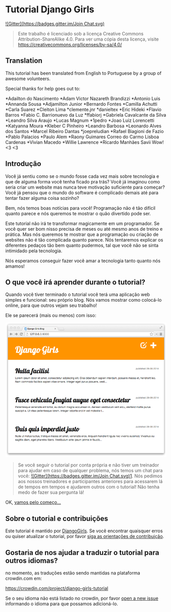 # Tutorial Django Girls

[![Gitter](https://badges.gitter.im/Join Chat.svg)](https://gitter.im/DjangoGirls/tutorial?utm_source=badge&utm_medium=badge&utm_campaign=pr-badge&utm_content=badge)

 [1]: https://gitter.im/DjangoGirls/tutorial?utm_source=badge&utm_medium=badge&utm_campaign=pr-badge&utm_content=badge

> Este trabalho é licenciado sob a licença Creative Commons Attribution-ShareAlike 4.0. Para ver uma cópia desta licença, visite https://creativecommons.org/licenses/by-sa/4.0/

## Translation

This tutorial has been translated from English to Portuguese by a group of awesome volunteers. 

Special thanks for help goes out to:

*Adailton do Nascimento 
*Adam Victor Nazareth Brandizzi 
*Antonio Luis 
*Annanda Sousa 
*Adjamilton Junior 
*Bernardo Fontes 
*Camilla Achutti
*Carla Suarez
*Cleiton Lima 
*clemente.jnr
*danieltex 
*Eric Hideki 
*Flavio Barros 
*Fabio C. Barrionuevo da Luz 
*ffabiorj 
*Gabriela Cavalcante da Silva 
*Leandro Silva Araujo 
*Lucas Magnum 
*1pedro 
*Joao Luiz Lorencetti  
*Katyanna Moura 
*Kleber C Pinheiro 
*Leandro Barbosa 
*Leonardo Alves dos Santos 
*Marcel Ribeiro Dantas 
*joepreludian 
*Rafael Biagioni de Fazio 
*Pablo Palacios 
*Paulo Alem 
*Raony Guimares Correo do Carmo Lisboa Cardenas 
*Vivian Macedo
*Willie Lawrence 
*Ricardo Manhães Savii
Wow! <3 <3 

## Introdução

Você já sentiu como se o mundo fosse cada vez mais sobre tecnologia e que de alguma forma você tenha ficado pra trás? Você já imaginou como seria criar um website mas nunca teve motivação suficiente para começar? Você já pensou que o mundo do software é complicado demais até para tentar fazer alguma coisa sozinho?

Bem, nós temos boas notícias para você! Programação não é tão difícil quanto parece e nós queremos te mostrar o quão divertido pode ser.

Este tutorial não irá te transformar magicamente em um programador. Se você quer ser bom nisso precisa de meses ou até mesmo anos de treino e prática. Mas nós queremos te mostrar que a programação ou criação de websites não é tão complicada quanto parece. Nós tentaremos explicar os diferentes pedaços tão bem quanto pudermos, tal que você não se sinta intimidado pela tecnologia.

Nós esperamos conseguir fazer você amar a tecnologia tanto quanto nós amamos!

## O que você irá aprender durante o tutorial?

Quando você tiver terminado o tutorial você terá uma aplicação web simples e funcional: seu próprio blog. Nós vamos mostrar como colocá-lo online, para que outros vejam seu trabalho!

Ele se parecerá (mais ou menos) com isso:

![Figura 0.1][2]

 [2]: images/application.png

> Se você seguir o tutorial por conta própria e não tiver um treinador para ajudar em caso de qualquer problema, nós temos um chat para você: [![Gitter](https://badges.gitter.im/Join Chat.svg)](https://gitter.im/DjangoGirls/tutorial?utm_source=badge&utm_medium=badge&utm_campaign=pr-badge&utm_content=badge)[1]. Nós pedimos aos nossos treinadores e participantes anteriores para acessarem lá de tempos em tempos e ajudarem outros com o tutorial! Não tenha medo de fazer sua pergunta lá!

OK, [vamos pelo começo...][3]

 [3]: ./how_the_internet_works/README.md

## Sobre o tutorial e contribuições

Este tutorial é mantido por [DjangoGirls][4]. Se você encontrar quaisquer erros ou quiser atualizar o tutorial, por favor [siga as orientações de contribuição][5].

 [4]: https://djangogirls.org/
 [5]: https://github.com/DjangoGirls/tutorial/blob/master/README.md

## Gostaria de nos ajudar a traduzir o tutorial para outros idiomas?

no momento, as traduções estão sendo mantidas na plataforma crowdin.com em:

https://crowdin.com/project/django-girls-tutorial

Se o seu idioma não está listado no crowdin, por favor [open a new issue][6] informando o idioma para que possamos adicioná-lo.

 [6]: https://github.com/DjangoGirls/tutorial/issues/new
